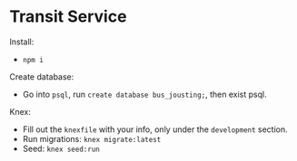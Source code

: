 # Transit Service

Install:

- `npm i`

Create database:

- Go into `psql`, run `create database bus_jousting;`, then exist psql.

Knex:

- Fill out the `knexfile` with your info, only under the `development` section.
- Run migrations: `knex migrate:latest`
- Seed: `knex seed:run`
